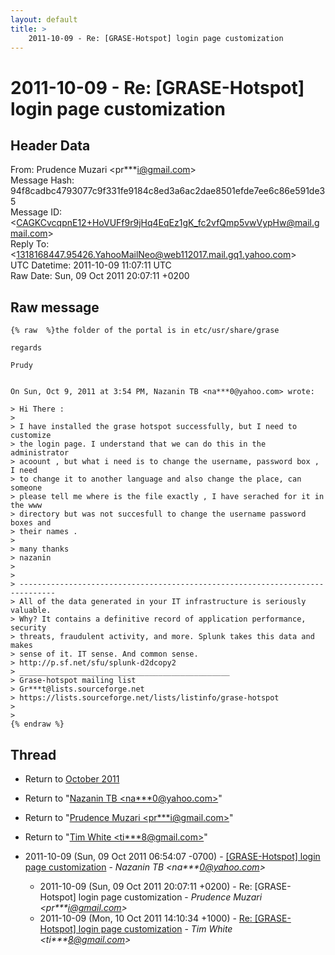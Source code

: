 ```yaml
---
layout: default
title: >
    2011-10-09 - Re: [GRASE-Hotspot] login page customization
---
```


# 2011-10-09 - Re: [GRASE-Hotspot] login page customization

## Header Data

From: Prudence Muzari \<pr***i@gmail.com\><br>
Message Hash: 94f8cadbc4793077c9f331fe9184c8ed3a6ac2dae8501efde7ee6c86e591de35<br>
Message ID: \<CAGKCvcqpnE12+HoVUFf9r9jHq4EqEz1gK_fc2vfQmp5vwVypHw@mail.gmail.com\><br>
Reply To: \<1318168447.95426.YahooMailNeo@web112017.mail.gq1.yahoo.com\><br>
UTC Datetime: 2011-10-09 11:07:11 UTC<br>
Raw Date: Sun, 09 Oct 2011 20:07:11 +0200<br>

## Raw message

```
{% raw  %}the folder of the portal is in etc/usr/share/grase

regards

Prudy


On Sun, Oct 9, 2011 at 3:54 PM, Nazanin TB <na***0@yahoo.com> wrote:

> Hi There :
>
> I have installed the grase hotspot successfully, but I need to customize
> the login page. I understand that we can do this in the administrator
> acoount , but what i need is to change the username, password box , I need
> to change it to another language and also change the place, can someone
> please tell me where is the file exactly , I have serached for it in the www
> directory but was not succesfull to change the username password boxes and
> their names .
>
> many thanks
> nazanin
>
>
> ------------------------------------------------------------------------------
> All of the data generated in your IT infrastructure is seriously valuable.
> Why? It contains a definitive record of application performance, security
> threats, fraudulent activity, and more. Splunk takes this data and makes
> sense of it. IT sense. And common sense.
> http://p.sf.net/sfu/splunk-d2dcopy2
> _______________________________________________
> Grase-hotspot mailing list
> Gr***t@lists.sourceforge.net
> https://lists.sourceforge.net/lists/listinfo/grase-hotspot
>
>
{% endraw %}
```

## Thread

+ Return to [October 2011](/archive/2011/10)

+ Return to "[Nazanin TB <na***0<span>@</span>yahoo.com>](/authors/na___0_at_yahoo_com)"
+ Return to "[Prudence Muzari <pr***i<span>@</span>gmail.com>](/authors/pr___i_at_gmail_com)"
+ Return to "[Tim White <ti***8<span>@</span>gmail.com>](/authors/ti___8_at_gmail_com)"

+ 2011-10-09 (Sun, 09 Oct 2011 06:54:07 -0700) - [[GRASE-Hotspot] login page customization](/archive/2011/10/d9bfefeb4bae1c7afb0a48155167737a1db004920d539a2836d50c395f697cd5) - _Nazanin TB \<na***0@yahoo.com\>_
  + 2011-10-09 (Sun, 09 Oct 2011 20:07:11 +0200) - Re: [GRASE-Hotspot] login page customization - _Prudence Muzari \<pr***i@gmail.com\>_
  + 2011-10-09 (Mon, 10 Oct 2011 14:10:34 +1000) - [Re: [GRASE-Hotspot] login page customization](/archive/2011/10/38e5a0b0a93e14c04403569ab032378a61b07de75b686d573e2ca129fe25c3f9) - _Tim White \<ti***8@gmail.com\>_

